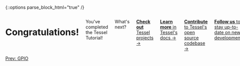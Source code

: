 {::options parse_block_html="true" /}

<div class="row">
<div class="large-12 columns">

# Congratulations!

You've completed the Tessel Tutorial!

<p class="moduleStep">What's next?</p>

<a href="http://technical.io/projects" target="0"><b>Check out</b> Tessel projects →</a>

<a href="//tessel.io/docs" target="0"><b>Learn more</b> in Tessel's docs →</a>

<a href="https://github.com/tessel/project" target="2"><b>Contribute</b> to Tessel's open source codebase →</a>

<a href="http://twitter.com/technicalhumans" target="1"><b>Follow us</b> to stay up-to-date on new developments:</a>

<a href="http://twitter.com/technicalhumans" target="_new"><img src="images/tw.svg" class="social"></a>
<a href="http://facebook.com/technicallyamachine" target="_new"><img src="images/fb.svg" class="social"></a>
<a href="http://plus.google.com/103029349995646385959" target="_new"><img src="images/g.svg" class="social"></a>

</div>
</div>

<div class="greyBar"></div>

<div class="row">
<div class="large-6 columns left">
  <a href="gpio.html" class="bottomButton button">Prev: GPIO</a>
</div>
</div>
